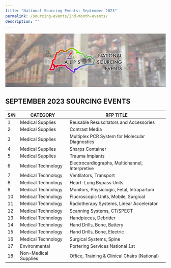 ```yaml
---
title: "National Sourcing Events: September 2023"
permalink: /sourcing-events/2nd-month-events/
description: ""
---
```

![](/images/NATIONAL%20SOURCING%20EVENTS/alps_national_sourcing_events_1920x640.png)

## SEPTEMBER 2023 SOURCING EVENTS



| S/N | CATEGORY | RFP TITLE |
| -------- | -------- | -------- |
|	1	|	Medical Supplies	|	Reusable Resuscitators and Accessories	|
|	2	|	Medical Supplies	|	Contrast Media	|
|	3	|	Medical Supplies	|	Multiplex PCR System for Molecular Diagnostics	|
|	4	|	Medical Supplies	|	Sharps Container	|
|	5	|	Medical Supplies	|	Trauma Implants	|
|	6	|	Medical Technology	|	Electrocardiographs, Multichannel, Interpretive	|
|	7	|	Medical Technology	|	Ventilators, Transport	|
|	8	|	Medical Technology |	Heart-Lung Bypass Units	|
|	9	|	Medical Technology	|	Monitors, Physiologic, Fetal, Intrapartum	|
|	10 |	Medical Technology	|	Fluoroscopic Units, Mobile, Surgical	|
|	11	|	Medical Technology	|	Radiotherapy Systems, Linear Accelerator	|
|	12	|	Medical Technology	|	Scanning Systems, CT/SPECT	|
|	13	|	Medical Technology	|	Handpieces, Debrider	|
|	14	|	Medical Technology	|	Hand Drills, Bone, Battery	|
|	15	|	Medical Technology	|	Hand Drills, Bone, Electric	|
|	16	|	Medical Technology	|	Surgical Systems, Spine	|
|	17	|	Environmental	|	Portering Services National 1st 	|
|	18	|	Non-Medical Supplies	|	Office, Training & Clinical Chairs (National)	|